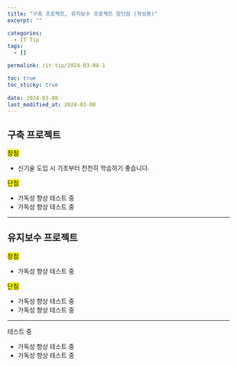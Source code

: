 ```yaml
---
title: "구축 프로젝트, 유지보수 프로젝트 장단점 (작성중)"
excerpt: ""

categories:
  - IT Tip
tags:
  - []

permalink: /it-tip/2024-03-08-1

toc: true
toc_sticky: true
 
date: 2024-03-08
last_modified_at: 2024-03-08
---
```


## 구축 프로젝트

<mark>장점</mark>
* 신기술 도입 시 기초부터 천천히 학습하기 좋습니다.

<mark>단점</mark>
* 가독성 향상 테스트 중
* 가독성 향상 테스트 중

---

## 유지보수 프로젝트

<mark>장점</mark>
* 가독성 향상 테스트 중

<mark>단점</mark>
* 가독성 향상 테스트 중
* 가독성 향상 테스트 중

------

테스트 중
* 가독성 향상 테스트 중
* 가독성 향상 테스트 중